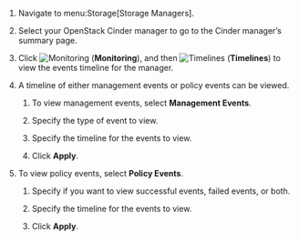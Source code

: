 1.  Navigate to menu:Storage\[Storage Managers\].

2.  Select your OpenStack Cinder manager to go to the Cinder manager’s
    summary page.

3.  Click ![Monitoring](../images/1994.png) (**Monitoring**), and then
    ![Timelines](../images/1995.png) (**Timelines**) to view the events
    timeline for the manager.

4.  A timeline of either management events or policy events can be
    viewed.

    1.  To view management events, select **Management Events**.

    2.  Specify the type of event to view.

    3.  Specify the timeline for the events to view.

    4.  Click **Apply**.

5.  To view policy events, select **Policy Events**.

    1.  Specify if you want to view successful events, failed events, or
        both.

    2.  Specify the timeline for the events to view.

    3.  Click **Apply**.
